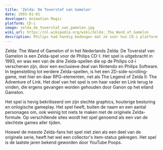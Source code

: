 ```yaml
---
title: 'Zelda: De Toverstaf van Gamelon'
date: 1993-01-01
developer: Animation Magic
platform: CD-i
image: zelda_de_toverstaf_van_gamelon.jpg
wiki_url: https://nl.wikipedia.org/wiki/Zelda:_The_Wand_of_Gamelon
description: Philips had handig bedongen dat ze voor hun CD-i platform een aantal games mochten laten maken met Nintendo karakters als Mario en Zelda. Lees hier het volledige verhaal bit.ly/2Q0ROBL
---
```


Zelda: The Wand of Gamelon of in het Nederlands Zelda: De Toverstaf van Gamelon is een Zelda-spel voor de Philips CD-I. Het spel is uitgebracht in 1993, en was een van de drie Zelda-spellen die op de Philips cd-i verschenen zijn, door een exclusieve deal van Nintendo en Philips Software. In tegenstelling tot eerdere Zelda-spellen, is het een 2D-side-scrolling-game, met hier en daar RPG-elementen, net als The Legend of Zelda II: The Adventure of Link. Het doel van het spel is om haar vader en Link terug te vinden, die ergens gevangen worden gehouden door Ganon op het eiland Gamelon.

Het spel is hevig bekritiseerd om zijn slechte graphics, houterige besturing en onlogische gameplay. Het spel heeft, buiten de naam en een aantal personages om, ook weinig tot niets te maken met de originele Zelda-formule. Op verschillende sites wordt het spel genoemd als een van de slechtste games aller tijden.

Hoewel de meeste Zelda-fans het spel niet zien als een deel van de originele serie, heeft het wel een collector's item-status gekregen. Het spel is de laatste jaren bekend geworden door YouTube Poops.